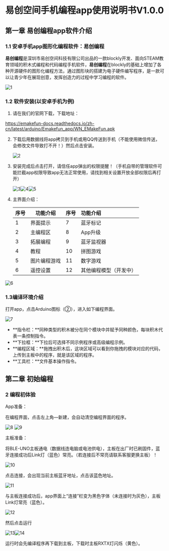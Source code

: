 # **易创空间手机编程app使用说明书V1.0.0**

## 第一章 易创编程app软件介绍

### 1.1 安卓手机app图形化编程软件：易创编程

**易创编程**是深圳市易创空间科技有限公司出品的一款blockly开发、面向STEAM教育领域的积木式编程和代码编程手机软件，**易创编程**在blockly的基础上增加了各种开源硬件的图形化编程方法，通过图形块的搭建为电子硬件编写程序，是一款可以让青少年在展现创意，发挥创造力的过程中学习编程的软件。

![1](pictures\1.png)

### 1.2 软件安装(以安卓手机为例)

1. 请在我们的官网下载，下载地址： 

https://emakefun-docs.readthedocs.io/zh-cn/latest/arduino/Emakefun_app/WN_EMakeFun.apk

2. 下载后用数据线将app拷贝到手机或用QQ传送到手机（不能使用微信传送，会修改文件导致打不开！）然后点击安装。

   ![2](pictures\2.png)

3. 安装完成后点击打开，请信任app弹出的权限提醒！（手机自带的管理软件可能拦截app权限导致app无法正常使用，请找到相关设置开放全部权限后再打开）

   ![3](pictures\3.png)![4](pictures\4.png)![5](pictures\5.png)

4. 主界面介绍：

   | 序号  | 功能介绍 | 序号  | 功能介绍 |
   | --- | --- | --- | :-- |
   | 1   | 界面提示 | 7   | 蓝牙标记 |
   | 2   | 主编程区 | 8   | App升级 |
   | 3   | 拓展编程 | 9   | 蓝牙监视器 |
   | 4   | 教程  | 10  | 拼图游戏 |
   | 5   | 图片编程游戏 | 11  | 数字游戏 |
   | 6   | 遥控设置 | 12  | 其他编程模型（开发中） |

![6](pictures\6.jpg)

### 1.3编译环境介绍

  打开app，点击Arduino图标（②），进入如下编程界面。

![7](pictures\7.jpg)

- **指令栏：**同种类型的积木被分在同个模块中并赋予同种颜色，每块积木代表一条控制指令。
- **下拉框：**下拉后可选择不同示例程序或高级编程示例。
- **编程区域：**拖拽出积木后，这块区域可以看到你拖拽的模块对应的代码，上传到主板中的程序，就是该区域的程序。
- **工具栏：**文件基本操作指令。

## 第二章 初始编程

### 2 编程初体验

App准备：

在编程界面，点击左上角—新建，会自动清空编程界面的程序。

![8](pictures\8.png)  ![9](pictures\9.png)

主板准备：

将BLE-UNO主板通电（数据线连电脑或电池供电），主板在出厂时已刷固件，蓝牙连接成功后Link灯（蓝色）常亮。（若连接后不常亮请联系客服更换主板）！

![10](pictures\10.png)

点击连接，会出现当前主板蓝牙地址，点击该蓝色地址。

![11](pictures\11.png)

与主板连接成功后，app界面上“连接”栏变为黑色字体（未连接时为灰色），主板Link灯常亮（蓝色）。

![12](pictures\12.png)

然后点击运行

 ![13](pictures\13.png)![14](pictures\14.png)

运行时会先编译程序再下载到主板，下载时主板RXTX灯闪烁（黄色）。

